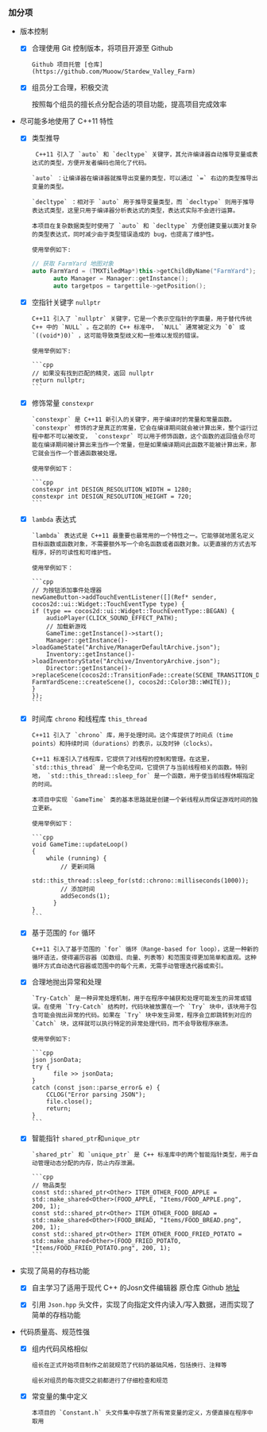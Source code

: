 ### 加分项

* 版本控制
  
  * [X] 合理使用 Git 控制版本，将项目开源至 Github

        Github 项目托管 [仓库] (https://github.com/Muoow/Stardew_Valley_Farm)

  * [X]  组员分工合理，积极交流
 
        按照每个组员的擅长点分配合适的项目功能，提高项目完成效率

* 尽可能多地使用了 C++11 特性

  * [X] 类型推导

         C++11 引入了 `auto` 和 `decltype` 关键字，其允许编译器自动推导变量或表达式的类型，方便开发者编码也简化了代码。
      
        `auto` ：让编译器在编译器就推导出变量的类型，可以通过 `=` 右边的类型推导出变量的类型。

        `decltype` ：相对于 `auto` 用于推导变量类型，而 `decltype` 则用于推导表达式类型，这里只用于编译器分析表达式的类型，表达式实际不会进行运算。

        本项目在复杂数据类型时使用了 `auto` 和 `decltype` 方便创建变量以面对复杂的类型表达式，同时减少由于类型错误造成的 bug，也提高了维护性。

        使用举例如下:

	```cpp
	// 获取 FarmYard 地图对象
	auto FarmYard = (TMXTiledMap*)this->getChildByName("FarmYard");
	      auto Manager = Manager::getInstance();
	      auto targetpos = targettile->getPosition();
	```

  * [X] 空指针关键字 `nullptr`
 
        C++11 引入了 `nullptr` 关键字，它是一个表示空指针的字面量，用于替代传统 C++ 中的 `NULL` 。在之前的 C++ 标准中， `NULL` 通常被定义为 `0` 或 `((void*)0)` ，这可能导致类型歧义和一些难以发现的错误。

        使用举例如下:

        ```cpp
        // 如果没有找到匹配的精灵，返回 nullptr
        return nullptr;
        ```

  * [X] 修饰常量 `constexpr`
 
        `constexpr` 是 C++11 新引入的关键字，用于编译时的常量和常量函数。 `constexpr` 修饰的才是真正的常量，它会在编译期间就会被计算出来，整个运行过程中都不可以被改变， `constexpr` 可以用于修饰函数，这个函数的返回值会尽可能在编译期间被计算出来当作一个常量，但是如果编译期间此函数不能被计算出来，那它就会当作一个普通函数被处理。

        使用举例如下：

        ```cpp
        constexpr int DESIGN_RESOLUTION_WIDTH = 1280;
        constexpr int DESIGN_RESOLUTION_HEIGHT = 720;
        ```
 
  * [x] `lambda` 表达式
 
        `lambda` 表达式是 C++11 最重要也最常用的一个特性之一。它能够就地匿名定义目标函数或函数对象，不需要额外写一个命名函数或者函数对象。以更直接的方式去写程序，好的可读性和可维护性。

        使用举例如下：

        ```cpp
        // 为按钮添加事件处理器
        newGameButton->addTouchEventListener([](Ref* sender, cocos2d::ui::Widget::TouchEventType type) {
        if (type == cocos2d::ui::Widget::TouchEventType::BEGAN) {
            audioPlayer(CLICK_SOUND_EFFECT_PATH);
            // 加载新游戏
            GameTime::getInstance()->start();
            Manager::getInstance()->loadGameState("Archive/ManagerDefaultArchive.json");
            Inventory::getInstance()->loadInventoryState("Archive/InventoryArchive.json");
            Director::getInstance()->replaceScene(cocos2d::TransitionFade::create(SCENE_TRANSITION_DURATION, FarmYardScene::createScene(), cocos2d::Color3B::WHITE));
        }
        });
        ```

  * [X] 时间库 `chrono` 和线程库 `this_thread`

        C++11 引入了 `chrono` 库，用于处理时间。这个库提供了时间点（time points）和持续时间（durations）的表示，以及时钟（clocks）。

        C++11 标准引入了线程库，它提供了对线程的控制和管理。在这里， `std::this_thread` 是一个命名空间，它提供了与当前线程相关的函数。特别地， `std::this_thread::sleep_for` 是一个函数，用于使当前线程休眠指定的时间。

        本项目中实现 `GameTime` 类的基本思路就是创建一个新线程从而保证游戏时间的独立更新。
        
        使用举例如下：

        ```cpp
        void GameTime::updateLoop()
        {
          	while (running) {
		        // 更新间隔
		        std::this_thread::sleep_for(std::chrono::milliseconds(1000));
		        // 添加时间
		        addSeconds(1); 
	          }
        }
        ```
        
  * [X] 基于范围的 `for` 循环

        C++11 引入了基于范围的 `for` 循环（Range-based for loop），这是一种新的循环语法，使得遍历容器（如数组、向量、列表等）和范围变得更加简单和直观。这种循环方式自动迭代容器或范围中的每个元素，无需手动管理迭代器或索引。
        
  * [X] 合理地抛出异常和处理

        `Try-Catch` 是一种异常处理机制，用于在程序中捕获和处理可能发生的异常或错误。在使用 `Try-Catch` 结构时，代码块被放置在一个 `Try` 块中，该块用于包含可能会抛出异常的代码。如果在 `Try` 块中发生异常，程序会立即跳转到对应的 `Catch` 块，这样就可以执行特定的异常处理代码，而不会导致程序崩溃。

        使用举例如下:

        ```cpp
        json jsonData;
        try {
	          file >> jsonData;
        }
        catch (const json::parse_error& e) {
          	CCLOG("Error parsing JSON");
          	file.close();
          	return;
        }
        ```

  * [X] 智能指针 `shared_ptr`和`unique_ptr`

        `shared_ptr` 和 `unique_ptr` 是 C++ 标准库中的两个智能指针类型，用于自动管理动态分配的内存，防止内存泄漏。

        ```cpp
        // 物品类型
        const std::shared_ptr<Other> ITEM_OTHER_FOOD_APPLE = std::make_shared<Other>(FOOD_APPLE, "Items/FOOD_APPLE.png", 200, 1);
        const std::shared_ptr<Other> ITEM_OTHER_FOOD_BREAD = std::make_shared<Other>(FOOD_BREAD, "Items/FOOD_BREAD.png", 200, 1);
        const std::shared_ptr<Other> ITEM_OTHER_FOOD_FRIED_POTATO = std::make_shared<Other>(FOOD_FRIED_POTATO, "Items/FOOD_FRIED_POTATO.png", 200, 1);
        ```

* 实现了简易的存档功能

  * [X] 自主学习了适用于现代 C++ 的Josn文件编辑器 原仓库 Github [地址](https://github.com/nlohmann/json)
 
  * [X] 引用 `Json.hpp` 头文件，实现了向指定文件内读入/写入数据，进而实现了简单的存档功能

* 代码质量高、规范性强

  * [X] 组内代码风格相似

        组长在正式开始项目制作之前就规范了代码的基础风格，包括换行、注释等

        组长对组员的每次提交之前都进行了仔细检查和规范

  * [X] 常变量的集中定义

        本项目的 `Constant.h` 头文件集中存放了所有常变量的定义，方便直接在程序中取用

